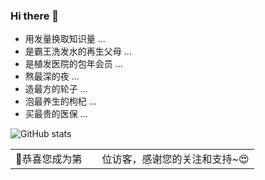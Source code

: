 ### Hi there 👋

<!--
**xiaojiangxl/xiaojiangxl** is a ✨ _special_ ✨ repository because its `README.md` (this file) appears on your GitHub profile.
-->


- 用发量换取知识量 ...
- 是霸王洗发水的再生父母 ...
- 是植发医院的包年会员 ...
- 熬最深的夜 ...
- 造最方的轮子 ...
- 泡最养生的枸杞 ...
- 买最贵的医保 ...


![GitHub stats](https://github-immortality.vercel.app/api?username=xiaojiangxl)


<table>
  <tr>
    <td>🥰恭喜您成为第</td>
    <td><img src="https://profile-counter.glitch.me/xiaojiangxl/count.svg" alt="" /></td>
    <td>位访客，感谢您的关注和支持~😍</td>
  </tr>
</table>

